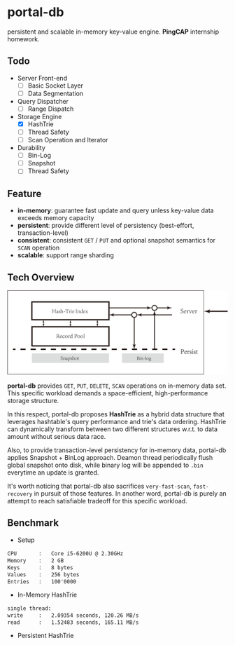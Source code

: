# portal-db

persistent and scalable in-memory key-value engine. **PingCAP** internship homework.

## Todo

- Server Front-end
  - [ ] Basic Socket Layer
  - [ ] Data Segmentation
- Query Dispatcher
  - [ ] Range Dispatch
- Storage Engine
  - [x] HashTrie
  - [ ] Thread Safety
  - [ ] Scan Operation and Iterator
- Durability
  - [ ] Bin-Log
  - [ ] Snapshot
  - [ ] Thread Safety

## Feature

- **in-memory**: guarantee fast update and query unless key-value data exceeds memory capacity
- **persistent**: provide different level of persistency (best-effort, transaction-level)
- **consistent**: consistent `GET` / `PUT` and optional snapshot semantics for `SCAN` operation
- **scalable**: support range sharding

## Tech Overview

![architecture](./docs/arch.png)

**portal-db** provides `GET`, `PUT`, `DELETE`, `SCAN` operations on in-memory data set. This specific workload demands a space-efficient, high-performance storage structure.

In this respect, portal-db proposes **HashTrie** as a hybrid data structure that leverages hashtable's query performance and trie's data ordering. HashTrie can dynamically transform between two different structures w.r.t. to data amount without serious data race.

Also, to provide transaction-level persistency for in-memory data, portal-db applies Snapshot + BinLog approach. Deamon thread periodically flush global snapshot onto disk, while binary log will be appended to `.bin` everytime an update is granted.

It's worth noticing that portal-db also sacrifices `very-fast-scan`, `fast-recovery` in pursuit of those features. In another word, portal-db is purely an attempt to reach satisfiable tradeoff for this specific workload.

## Benchmark

- Setup

```
CPU       :   Core i5-6200U @ 2.30GHz
Memory    :   2 GB
Keys      :   8 bytes
Values    :   256 bytes
Entries   :   100'0000
```

- In-Memory HashTrie

```
single thread:
write     :   2.09354 seconds, 120.26 MB/s
read      :   1.52483 seconds, 165.11 MB/s
```

- Persistent HashTrie